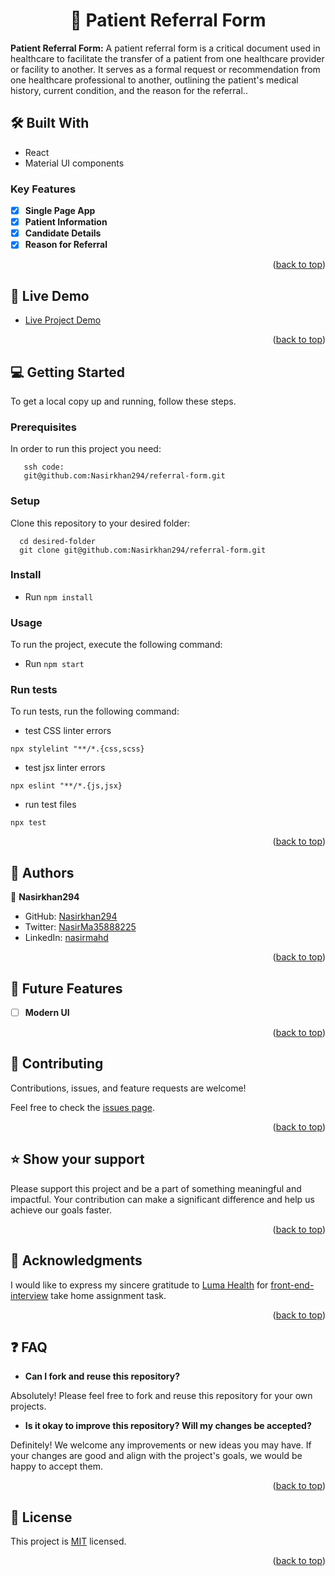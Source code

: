 <a name="readme-top"></a>

<div align="center">
  <h1>📖 Patient Referral Form</h>
</div>


<!-- PROJECT DESCRIPTION -->

**Patient Referral Form:** A patient referral form is a critical document used in healthcare to facilitate the transfer of a patient from one healthcare provider or facility to another. It serves as a formal request or recommendation from one healthcare professional to another, outlining the patient's medical history, current condition, and the reason for the referral..

## 🛠 Built With <a name="built-with"></a>

  <ul>
    <li>React</li>
    <li>Material UI components</li>
  </ul>

<!-- Features -->

### Key Features <a name="key-features"></a>

- [x] **Single Page App**
- [x] **Patient Information**
- [x] **Candidate Details**
- [x] **Reason for Referral**

<p align="right">(<a href="#readme-top">back to top</a>)</p>

<!-- LIVE DEMO -->

## 🚀 Live Demo <a name="live-demo"></a>

- [Live Project Demo]()

<p align="right">(<a href="#readme-top">back to top</a>)</p>

<!-- GETTING STARTED -->

## 💻 Getting Started <a name="getting-started"></a>

To get a local copy up and running, follow these steps.

### Prerequisites

In order to run this project you need:

```
   ssh code:
   git@github.com:Nasirkhan294/referral-form.git
```

### Setup

Clone this repository to your desired folder:

```
  cd desired-folder
  git clone git@github.com:Nasirkhan294/referral-form.git
```

### Install

- Run ` npm install `

### Usage

To run the project, execute the following command:

- Run ` npm start `

### Run tests

To run tests, run the following command:


- test CSS linter errors 
```
npx stylelint "**/*.{css,scss}
```

- test jsx linter errors  
```
npx eslint "**/*.{js,jsx}
```

- run test files 
```
npx test
```

<p align="right">(<a href="#readme-top">back to top</a>)</p>

<!-- AUTHORS -->

## 👥 Authors <a name="authors"></a>

👤 **Nasirkhan294**

- GitHub: [Nasirkhan294](https://github.com/Nasirkhan294)
- Twitter: [NasirMa35888225](https://twitter.com/NasirMa35888225)
- LinkedIn: [nasirmahd](https://www.linkedin.com/in/nasirmahd/)

<p align="right">(<a href="#readme-top">back to top</a>)</p>

<!-- FUTURE FEATURES -->

## 🔭 Future Features <a name="future-features"></a>

- [ ] **Modern UI**

<p align="right">(<a href="#readme-top">back to top</a>)</p>

<!-- CONTRIBUTING -->

## 🤝 Contributing <a name="contributing"></a>

Contributions, issues, and feature requests are welcome!

Feel free to check the [issues page](../../issues/).

<p align="right">(<a href="#readme-top">back to top</a>)</p>

<!-- SUPPORT -->

## ⭐️ Show your support <a name="support"></a>

Please support this project and be a part of something meaningful and impactful. Your contribution can make a significant difference and help us achieve our goals faster.

<p align="right">(<a href="#readme-top">back to top</a>)</p>

<!-- ACKNOWLEDGEMENTS -->

## 🙏 Acknowledgments <a name="acknowledgements"></a>

I would like to express my sincere gratitude to [Luma Health](https://github.com/lumahealthhq) for [front-end-interview](https://github.com/lumahealthhq/front-end-interview) take home assignment task.

<p align="right">(<a href="#readme-top">back to top</a>)</p>

## :question: FAQ <a name="faq"></a>

- **Can I fork and reuse this repository?**

Absolutely! Please feel free to fork and reuse this repository for your own projects.

- **Is it okay to improve this repository? Will my changes be accepted?**

Definitely! We welcome any improvements or new ideas you may have. If your changes are good and align with the project's goals, we would be happy to accept them.

<p align="right">(<a href="#readme-top">back to top</a>)</p>

<!-- LICENSE -->

## 📝 License <a name="license"></a>

This project is [MIT](./LICENSE) licensed.

<p align="right">(<a href="#readme-top">back to top</a>)</p>
